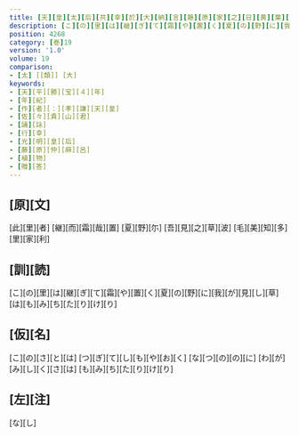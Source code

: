 ```yaml
---
title: [天][皇][太][后][共][幸][於][大][納][言][藤][原][家][之][日][黄][葉][澤][蘭][一][株][拔][取][令][持][内][侍][佐][々][貴][山][君][遣][賜][大][納][言][藤][原][卿][并][陪][従][大][夫][等][御][歌][一][首] [命][婦][誦][曰]
description: [こ][の][里][は][継][ぎ][て][霜][や][置][く][夏][の][野][に][我][が][見][し][草][は][も][み][ち][た][り][け][り]
position: 4268
category: [巻]19
version: '1.0'
volume: 19
comparison:
- [太] [[類]] [大]
keywords:
- [天][平][勝][宝][４][年]
- [年][紀]
- [作][者][：][孝][謙][天][皇]
- [佐][々][貴][山][君]
- [誦][詠]
- [行][幸]
- [光][明][皇][后]
- [藤][原][仲][麻][呂]
- [植][物]
- [贈][答]
---
```


## [原][文]

[此][里][者] [継][而][霜][哉][置] [夏][野][尓] [吾][見][之][草][波] [毛][美][知][多][里][家][利]

## [訓][読]

[こ][の][里][は][継][ぎ][て][霜][や][置][く][夏][の][野][に][我][が][見][し][草][は][も][み][ち][た][り][け][り]

## [仮][名]

[こ][の][さ][と][は] [つ][ぎ][て][し][も][や][お][く] [な][つ][の][の][に] [わ][が][み][し][く][さ][は] [も][み][ち][た][り][け][り]

## [左][注]

[な][し]
